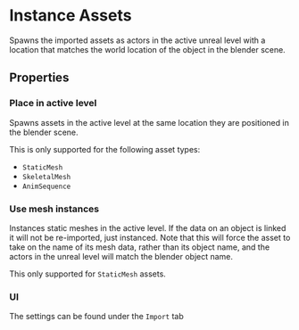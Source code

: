 # Instance Assets
Spawns the imported assets as actors in the active unreal level with a location that matches the world location of
the object in the blender scene.

## Properties
### Place in active level
Spawns assets in the active level at the same location they are positioned in the blender scene.

This is only supported for the following asset types:
* `StaticMesh`
* `SkeletalMesh`
* `AnimSequence`

### Use mesh instances
Instances static meshes in the active level. If the data on an object is linked it will not be
re-imported, just instanced. Note that this will force the asset to take on the name of its mesh data,
rather than its object name, and the actors in the unreal level will match the blender object name.

This only supported for `StaticMesh` assets.

### UI
The settings can be found under the `Import` tab

